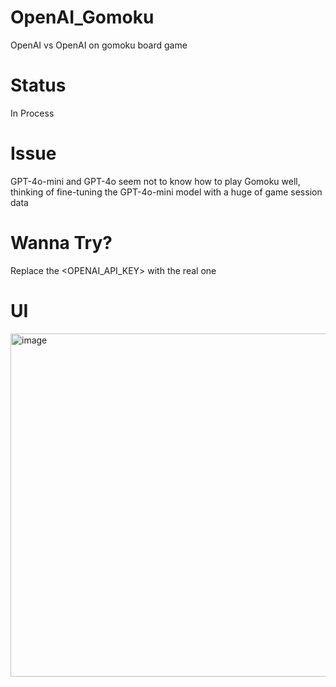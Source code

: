 # OpenAI_Gomoku
OpenAI vs OpenAI on gomoku board game

# Status
In Process

# Issue
GPT-4o-mini and GPT-4o seem not to know how to play Gomoku well, thinking of fine-tuning the GPT-4o-mini model with a huge of game session data

# Wanna Try?
Replace the <OPENAI_API_KEY> with the real one

# UI
<img width="549" alt="image" src="https://github.com/user-attachments/assets/4f1a69a6-1ab4-4d06-b411-d519944c0eb0" />
